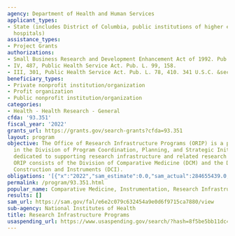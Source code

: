```yaml
---
agency: Department of Health and Human Services
applicant_types:
- State (includes District of Columbia, public institutions of higher education and
  hospitals)
assistance_types:
- Project Grants
authorizations:
- Small Business Research and Development Enhancement Act of 1992. Pub. L. 102, 564.
- IV, 487, Public Health Service Act. Pub. L. 99, 158.
- III, 301, Public Health Service Act. Pub. L. 78, 410. 341 U.S.C. &sect; 287-288.
beneficiary_types:
- Private nonprofit institution/organization
- Profit organization
- Public nonprofit institution/organization
categories:
- Health - Health Research - General
cfda: '93.351'
fiscal_year: '2022'
grants_url: https://grants.gov/search-grants?cfda=93.351
layout: program
objective: The Office of Research Infrastructure Programs (ORIP) is a program office
  in the Division of Program Coordination, Planning, and Strategic Initiatives (DPCPSI)
  dedicated to supporting research infrastructure and related research resource programs.
  ORIP consists of the Division of Comparative Medicine (DCM) and the Division of
  Construction and Instruments (DCI).
obligations: '[{"x":"2022","sam_estimate":0.0,"sam_actual":284655439.0,"usa_spending_actual":277452873.5},{"x":"2023","sam_estimate":279796518.0,"sam_actual":0.0,"usa_spending_actual":280275833.63},{"x":"2024","sam_estimate":279332307.0,"sam_actual":0.0,"usa_spending_actual":7845373.04}]'
permalink: /program/93.351.html
popular_name: Comparative Medicine, Instrumentation, Research Infrastructure
results: []
sam_url: https://sam.gov/fal/e6e2c079c632454a9e0d6f9715ca7880/view
sub-agency: National Institutes of Health
title: Research Infrastructure Programs
usaspending_url: https://www.usaspending.gov/search/?hash=8f5be5bb11dc4b6fac8d97483d78a23f
---
```


